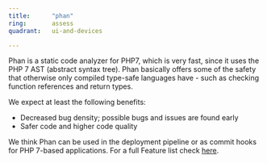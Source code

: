 ```yaml
---
title:      "phan"
ring:       assess
quadrant:   ui-and-devices

---
```

Phan is a static code analyzer for PHP7, which is very fast, since it uses the PHP 7 AST (abstract syntax tree). Phan basically offers some of the safety that otherwise only compiled type-safe languages have - such as checking function references and return types.

We expect at least the following benefits:

-   Decreased bug density; possible bugs and issues are found early
-   Safer code and higher code quality

We think Phan can be used in the deployment pipeline or as commit hooks for PHP 7-based applications. For a full Feature list check [here](https://github.com/etsy/phan#features).
